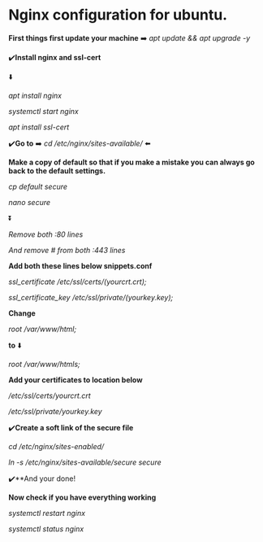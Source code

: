 # Nginx configuration for ubuntu.

**First things first update your machine** ➡️ *apt update && apt upgrade -y*

✔️**Install nginx and ssl-cert**

⬇️

*apt install nginx*

*systemctl start nginx*

*apt install ssl-cert*

✔️**Go to** ➡️ *cd /etc/nginx/sites-available/* ⬅️

**Make a copy of default so that if you make a mistake you can always go back to the default settings.**

*cp default secure*

*nano secure*

⏬

*Remove both :80 lines*

*And remove # from both :443 lines*

**Add both these lines below snippets.conf**

*ssl_certificate /etc/ssl/certs/(yourcrt.crt);*

*ssl_certificate_key /etc/ssl/private/(yourkey.key);*

**Change**

*root /var/www/html;*

**to** ⬇️

*root /var/www/htmls;*

**Add your certificates to location below**

*/etc/ssl/certs/yourcrt.crt*

*/etc/ssl/private/yourkey.key*

✔️**Create a soft link of the secure file**

*cd /etc/nginx/sites-enabled/*

*ln -s /etc/nginx/sites-available/secure secure*

✔️**And your done!

**Now check if you have everything working**

*systemctl restart nginx*

*systemctl status nginx*



